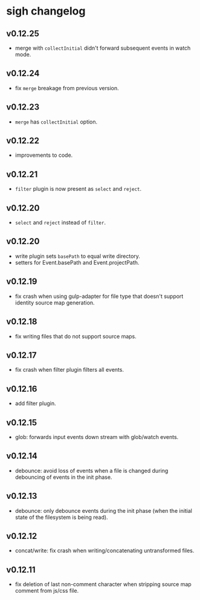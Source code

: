 # sigh changelog

## v0.12.25
 * merge with `collectInitial` didn't forward subsequent events in watch mode.

## v0.12.24
 * fix `merge` breakage from previous version.

## v0.12.23
 * `merge` has `collectInitial` option.

## v0.12.22
 * improvements to code.

## v0.12.21
 * `filter` plugin is now present as `select` and `reject`.

## v0.12.20
 * `select` and `reject` instead of `filter`.

## v0.12.20
 * write plugin sets `basePath` to equal write directory.
 * setters for Event.basePath and Event.projectPath.

## v0.12.19
 * fix crash when using gulp-adapter for file type that doesn't support identity source map generation.

## v0.12.18
 * fix writing files that do not support source maps.

## v0.12.17
 * fix crash when filter plugin filters all events.

## v0.12.16
 * add filter plugin.

## v0.12.15
 * glob: forwards input events down stream with glob/watch events.

## v0.12.14
 * debounce: avoid loss of events when a file is changed during debouncing of events in the init phase.

## v0.12.13
 * debounce: only debounce events during the init phase (when the initial state of the filesystem is being read).

## v0.12.12
 * concat/write: fix crash when writing/concatenating untransformed files.

## v0.12.11
 * fix deletion of last non-comment character when stripping source map comment from js/css file.
